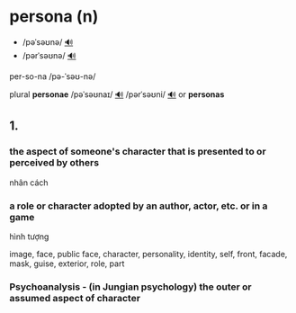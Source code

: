 # persona (n)

- /pəˈsəʊnə/ [🔊](https://www.oxfordlearnersdictionaries.com/media/english/uk_pron/p/per/perso/persona__gb_1.mp3)
- /pərˈsəʊnə/ [🔊](https://www.oxfordlearnersdictionaries.com/media/english/us_pron/p/per/perso/persona__us_1.mp3)

per-so-na /pə-ˈsəʊ-nə/

plural **personae** /pəˈsəʊnaɪ/ [🔊](https://www.oxfordlearnersdictionaries.com/media/english/uk_pron/p/per/perso/personae__gb_2.mp3) /pərˈsəʊni/ [🔊](https://www.oxfordlearnersdictionaries.com/media/english/us_pron/p/per/perso/personae__us_1_rr.mp3) or **personas**

## 1.

### the aspect of someone's character that is presented to or perceived by others

nhân cách

### a role or character adopted by an author, actor, etc. or in a game

hình tượng

image, face, public face, character, personality, identity, self, front, facade, mask, guise, exterior, role, part

### Psychoanalysis - (in Jungian psychology) the outer or assumed aspect of character